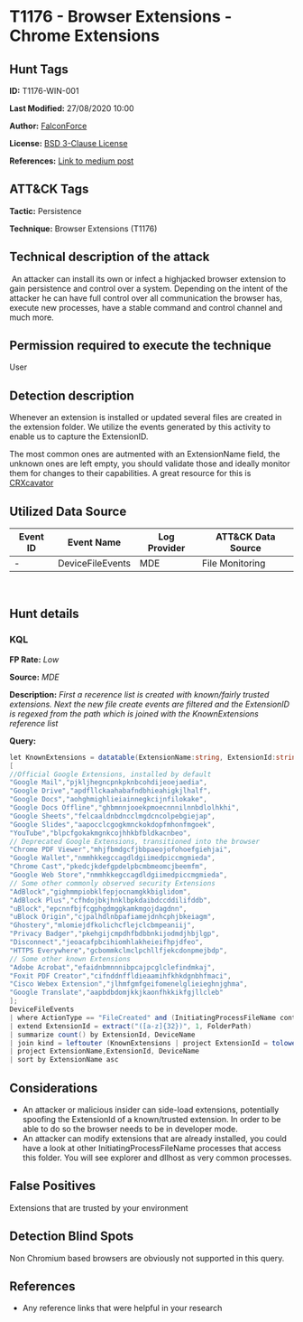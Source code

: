 # T1176 - Browser Extensions - Chrome Extensions

## Hunt Tags

**ID:** T1176-WIN-001

**Last Modified:** 27/08/2020 10:00

**Author:** [FalconForce](https://falconforce.nl/)

**License:** [BSD 3-Clause License](https://github.com/FalconForceTeam/FalconFriday/blob/master/LICENSE)

**References:** [Link to medium post](https://medium.com/falconforce/falcon-friday-detecting-malicious-browser-extensions-and-code-signing-0xff01-db622e6a6519?sk=aad0b191d66145e16824058aba788b8c)

## ATT&CK Tags

**Tactic:** Persistence

**Technique:** Browser Extensions (T1176)
​

## Technical description of the attack
​
An attacker can install its own or infect a highjacked browser extension to gain persistence and control over a system. Depending on the intent of the attacker he can have full control over all communication the browser has, execute new processes, have a stable command and control channel and much more.

## Permission required to execute the technique

User

## Detection description

Whenever an extension is installed or updated several files are created in the extension folder. We utilize the events generated by this activity to enable us to capture the ExtensionID.

The most common ones are autmented with an ExtensionName field, the unknown ones are left empty, you should validate those and ideally monitor them for changes to their capabilities. A great resource for this is [CRXcavator](https://crxcavator.io/)

## Utilized Data Source
| Event ID | Event Name | Log Provider | ATT&CK Data Source |
|---------|---------|----------|---------|
| - | DeviceFileEvents | MDE | File Monitoring |
​
## Hunt details

### KQL
**FP Rate:** *Low*

**Source:** *MDE*

**Description:** *First a recerence list is created with known/fairly trusted extensions. Next the new file create events are filtered and the ExtensionID is regexed from the path which is joined with the KnownExtensions reference list*

**Query:**

```C#
let KnownExtensions = datatable(ExtensionName:string, ExtensionId:string)
[
//Official Google Extensions, installed by default
"Google Mail","pjkljhegncpnkpknbcohdijeoejaedia",
"Google Drive","apdfllckaahabafndbhieahigkjlhalf",
"Google Docs","aohghmighlieiainnegkcijnfilokake",
"Google Docs Offline","ghbmnnjooekpmoecnnnilnnbdlolhkhi",
"Google Sheets","felcaaldnbdncclmgdcncolpebgiejap",
"Google Slides","aapocclcgogkmnckokdopfmhonfmgoek",
"YouTube","blpcfgokakmgnkcojhhkbfbldkacnbeo",
// Deprecated Google Extensions, transitioned into the browser
"Chrome PDF Viewer","mhjfbmdgcfjbbpaeojofohoefgiehjai",
"Google Wallet","nmmhkkegccagdldgiimedpiccmgmieda",
"Chrome Cast","pkedcjkdefgpdelpbcmbmeomcjbeemfm",
"Google Web Store","nmmhkkegccagdldgiimedpiccmgmieda",
// Some other commonly observed security Extensions
"AdBlock","gighmmpiobklfepjocnamgkkbiglidom",
"AdBlock Plus","cfhdojbkjhnklbpkdaibdccddilifddb",
"uBlock","epcnnfbjfcgphgdmggkamkmgojdagdnn",
"uBlock Origin","cjpalhdlnbpafiamejdnhcphjbkeiagm",
"Ghostery","mlomiejdfkolichcflejclcbmpeaniij",
"Privacy Badger","pkehgijcmpdhfbdbbnkijodmdjhbjlgp",
"Disconnect","jeoacafpbcihiomhlakheieifhpjdfeo",
"HTTPS Everywhere","gcbommkclmclpchllfjekcdonpmejbdp",
// Some other known Extensions
"Adobe Acrobat","efaidnbmnnnibpcajpcglclefindmkaj",
"Foxit PDF Creator","cifnddnffldieaamihfkhkdgnbhfmaci",
"Cisco Webex Extension","jlhmfgmfgeifomenelglieieghnjghma",
"Google Translate","aapbdbdomjkkjkaonfhkkikfgjllcleb"
];
DeviceFileEvents
| where ActionType == "FileCreated" and (InitiatingProcessFileName contains "chrome" or InitiatingProcessFileName contains "edge" or InitiatingProcessFileName contains "brave" or InitiatingProcessFileName contains "vivaldi")  and (FolderPath contains "User Data\\Default\\Extensions" or FolderPath endswith ".crx") and FolderPath notcontains "Temp"
| extend ExtensionId = extract("([a-z]{32})", 1, FolderPath)
| summarize count() by ExtensionId, DeviceName
| join kind = leftouter (KnownExtensions | project ExtensionId = tolower(ExtensionId), ExtensionName) on ExtensionId
| project ExtensionName,ExtensionId, DeviceName
| sort by ExtensionName asc
```

## Considerations

* An attacker or malicious insider can side-load extensions, potentially spoofing the ExtensionId of a known/trusted extension. In order to be able to do so the browser needs to be in developer mode.
* An attacker can modify extensions that are already installed, you could have a look at other InitiatingProcessFileName processes that access this folder. You will see explorer and dllhost as very common processes.

## False Positives

Extensions that are trusted by your environment

## Detection Blind Spots

Non Chromium based browsers are obviously not supported in this query.

## References

* Any reference links that were helpful in your research
